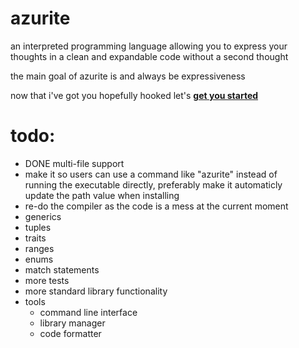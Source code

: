 # azurite
an interpreted programming language allowing you to express your thoughts in a clean and expandable code without a second thought

the main goal of azurite is and always be expressiveness
  
now that i've got you hopefully hooked let's [**get you started**](./pages/INSTALLATION.md)

# todo:
* DONE multi-file support 
* make it so users can use a command like "azurite" instead of  
  running the executable directly, preferably make it automaticly  
  update the path value when installing
* re-do the compiler as the code is a mess at the current moment
* generics
* tuples
* traits
* ranges
* enums
* match statements
* more tests
* more standard library functionality
* tools
  * command line interface
  * library manager
  * code formatter
